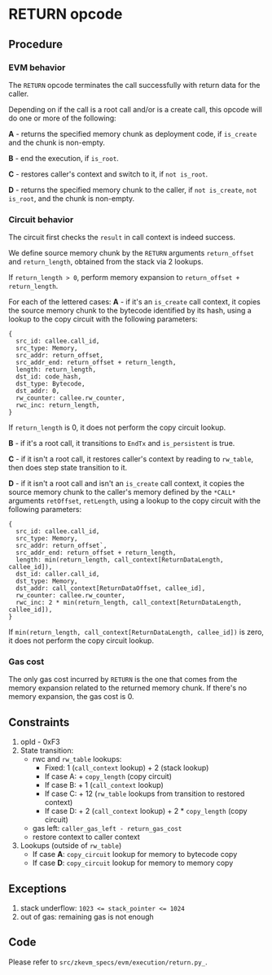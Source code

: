 # RETURN opcode

## Procedure

### EVM behavior

The `RETURN` opcode terminates the call successfully with return data for the
caller.

Depending on if the call is a root call and/or is a create call, this opcode will do one or more of the following:

**A** - returns the specified memory chunk as deployment code, if `is_create` and the chunk is non-empty.

**B** - end the execution, if `is_root`.

**C** - restores caller's context and switch to it, if `not is_root`.

**D** - returns the specified memory chunk to the caller, if `not is_create`, `not is_root`, and the chunk is non-empty.

### Circuit behavior

The circuit first checks the `result` in call context is indeed success.

We define source memory chunk by the `RETURN` arguments `return_offset` and
`return_length`, obtained from the stack via 2 lookups.

If `return_length > 0`, perform memory expansion to `return_offset + return_length`.

For each of the lettered cases:
**A** - if it's an `is_create` call context, it copies the source memory chunk to
the bytecode identified by its hash, using a lookup to the copy circuit with
the following parameters:
```
{
  src_id: callee.call_id,
  src_type: Memory,
  src_addr: return_offset,
  src_addr_end: return_offset + return_length,
  length: return_length,
  dst_id: code_hash,
  dst_type: Bytecode,
  dst_addr: 0,
  rw_counter: callee.rw_counter,
  rwc_inc: return_length,
}
```
If `return_length` is 0, it does not perform the copy circuit lookup.

**B** - if it's a root call, it transitions to `EndTx` and `is_persistent` is true.

**C** - if it isn't a root call, it restores caller's context by reading to `rw_table`, then does
step state transition to it.

**D** - if it isn't a root call and isn't an `is_create` call context, it copies the source memory chunk to the
caller's memory defined by the `*CALL*` arguments `retOffset`, `retLength`,
using a lookup to the copy circuit with the following parameters:
```
{
  src_id: callee.call_id,
  src_type: Memory,
  src_addr: return_offset`,
  src_addr_end: return_offset + return_length,
  length: min(return_length, call_context[ReturnDataLength, callee_id]),
  dst_id: caller.call_id,
  dst_type: Memory,
  dst_addr: call_context[ReturnDataOffset, callee_id],
  rw_counter: callee.rw_counter,
  rwc_inc: 2 * min(return_length, call_context[ReturnDataLength, callee_id]),
}
```
If `min(return_length, call_context[ReturnDataLength, callee_id])` is zero, it does not perform the copy circuit lookup.


### Gas cost

The only gas cost incurred by `RETURN` is the one that comes from the memory
expansion related to the returned memory chunk.  If there's no memory
expansion, the gas cost is 0.

## Constraints

1. opId - 0xF3
2. State transition:
    - rwc and `rw_table` lookups:
        - Fixed: 1 (`call_context` lookup) + 2 (stack lookup)
        - If case A: + `copy_length` (copy circuit)
        - If case B: + 1 (`call_context` lookup)
        - If case C: + 12 (`rw_table` lookups from transition to restored context)
        - If case D: + 2 (`call_context` lookup) + 2 * `copy_length` (copy circuit)
    - gas left: `caller_gas_left - return_gas_cost`
    - restore context to caller context
3. Lookups (outside of `rw_table`)
    - If case **A**: `copy_circuit` lookup for memory to bytecode copy
    - If case **D**: `copy_circuit` lookup for memory to memory copy

## Exceptions

1. stack underflow: `1023 <= stack_pointer <= 1024`
2. out of gas: remaining gas is not enough

## Code

Please refer to `src/zkevm_specs/evm/execution/return.py_`.
